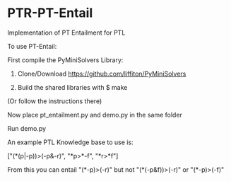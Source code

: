 # PTR-PT-Entail
Implementation of PT Entailment for PTL

To use PT-Entail:

First compile the PyMiniSolvers Library:

1. Clone/Download https://github.com/liffiton/PyMiniSolvers 

2. Build the shared libraries with $ make

(Or follow the instructions there)

Now place pt_entailment.py and demo.py in the same folder 

Run demo.py

An example PTL Knowledge base to use is:

\["(\*(p|\-p))\>(\-p&\-r)", "\*p\>\*\-f", "\*r\>\*f"\]

From this you can entail "(\*\-p)\>(\-r)"
but not "(\*(\-p&f))\>(\-r)" or "(\*\-p)\>(\-f)"



